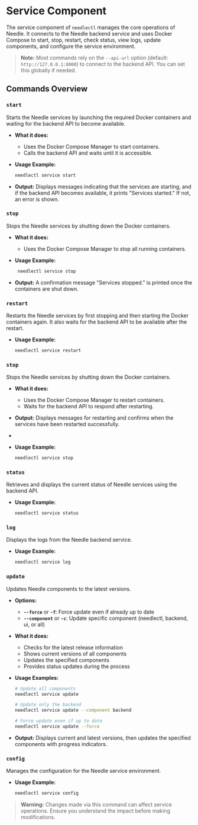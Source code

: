 # Service Component

The service component of `needlectl` manages the core operations of Needle. It connects to the Needle backend service and uses Docker Compose to start, stop, restart, check status, view logs, update components, and configure the service environment.

> **Note:** Most commands rely on the `--api-url` option (default: `http://127.0.0.1:8000`) to connect to the backend API. You can set this globally if needed.

## Commands Overview


### `start`
Starts the Needle services by launching the required Docker containers and waiting for the backend API to become available.

- **What it does:**
    - Uses the Docker Compose Manager to start containers.
    - Calls the backend API and waits until it is accessible.
- **Usage Example:**
  ```bash
  needlectl service start
  ```
  
- **Output:**
   Displays messages indicating that the services are starting, and if the backend API becomes available, it prints "Services started." If not, an error is shown.
  

### `stop`
Stops the Needle services by shutting down the Docker containers.

- **What it does:**
    - Uses the Docker Compose Manager to stop all running containers.

- **Usage Example:**
  ```bash
   needlectl service stop
  ```

- **Output:**
  A confirmation message "Services stopped." is printed once the containers are shut down.

### `restart`

Restarts the Needle services by first stopping and then starting the Docker containers again. It also waits for the backend API to be available after the restart.

- **Usage Example:**
  ```bash
  needlectl service restart
  ```

### `stop`
Stops the Needle services by shutting down the Docker containers.

- **What it does:**
  - Uses the Docker Compose Manager to restart containers.
  - Waits for the backend API to respond after restarting.


- **Output:**
  Displays messages for restarting and confirms when the services have been restarted successfully.
- 
- **Usage Example:**
  ```bash
  needlectl service stop
  ```

### `status`
Retrieves and displays the current status of Needle services using the backend API.

- **Usage Example:**
  ```bash
  needlectl service status
  ```

### `log`
Displays the logs from the Needle backend service.

- **Usage Example:**
  ```bash
  needlectl service log
  ```
  
### `update`
Updates Needle components to the latest versions.

- **Options:**
  - **`--force`** or **`-f`**: Force update even if already up to date
  - **`--component`** or **`-c`**: Update specific component (needlectl, backend, ui, or all)

- **What it does:**
  - Checks for the latest release information
  - Shows current versions of all components
  - Updates the specified components
  - Provides status updates during the process

- **Usage Examples:**
  ```bash
  # Update all components
  needlectl service update
  
  # Update only the backend
  needlectl service update --component backend
  
  # Force update even if up to date
  needlectl service update --force
  ```

- **Output:**
  Displays current and latest versions, then updates the specified components with progress indicators.

### `config`
Manages the configuration for the Needle service environment.

- **Usage Example:**
  ```bash
  needlectl service config
  ```
  
> **Warning:** Changes made via this command can affect service operations. Ensure you understand the impact before making modifications.